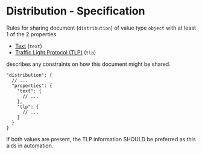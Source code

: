 # Distribution - Specification

Rules for sharing document (`distribution`) of value type `object` with at least 1 of the 2 properties

* [Text](distribution/text-spec.en.md) (`text`)
* [Traffic Light Protocol (TLP)](distribution/tlp-spec.en.md) (`tlp`)

describes any constraints on how this document might be shared.

```
"distribution": {
  // ...
  "properties": {
    "text": {
      // ...
    },
    "tlp": {
      // ...
    }
  }
}
```

If both values are present, the TLP information SHOULD be preferred as this aids in automation.
